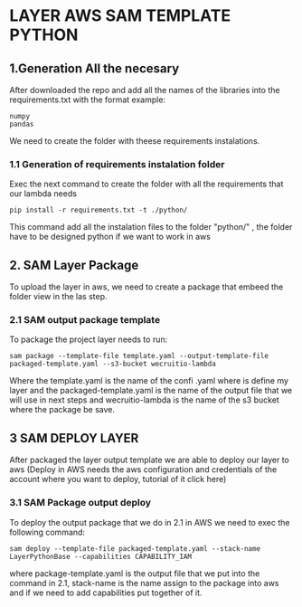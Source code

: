 # LAYER AWS SAM TEMPLATE PYTHON

## 1.Generation All the necesary

After downloaded the repo and add all the names of the libraries into the requirements.txt with the format example:
```
numpy
pandas
```
We need to create the folder with theese requirements instalations.

### 1.1 Generation of requirements instalation folder

Exec the next command to create the folder with all the requirements that our lambda needs
```
pip install -r requirements.txt -t ./python/
```
This command add all the instalation files to the folder "python/" , the folder have to be designed python if we want to work in aws

## 2. SAM Layer Package

To upload the layer in aws, we need to create a package that embeed the folder view in the las step.

### 2.1 SAM output package template

To package the project layer needs to run:
```
sam package --template-file template.yaml --output-template-file packaged-template.yaml --s3-bucket wecruitio-lambda
```
Where the template.yaml is the name of the confi .yaml where is define my layer and the packaged-template.yaml is the name of the output file that we will use in next steps and wecruitio-lambda is the name of the s3 bucket where the package be save.

## 3 SAM DEPLOY LAYER

After packaged the layer output template we are able to deploy our layer to aws (Deploy in AWS needs the aws configuration and credentials of the account where you want to deploy, tutorial of it click here)

### 3.1 SAM Package output deploy

To deploy the output package that we do in 2.1 in AWS we need to exec the following command:
```
sam deploy --template-file packaged-template.yaml --stack-name LayerPythonBase --capabilities CAPABILITY_IAM
```
where package-template.yaml is the output file that we put into the command in 2.1, stack-name is the name assign to the package into aws and if we need to add capabilities put together of it.